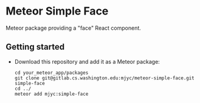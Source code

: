# Meteor Simple Face

Meteor package providing a "face" React component.

## Getting started

* Download this repository and add it as a Meteor package:

    ```
    cd your_meteor_app/packages
    git clone git@gitlab.cs.washington.edu:mjyc/meteor-simple-face.git simple-face
    cd ../
    meteor add mjyc:simple-face
    ```
